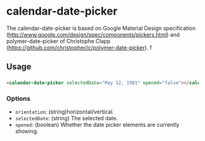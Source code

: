 calendar-date-picker
=========================

The calendar-date-picker is based on Google Material Design specification (http://www.google.com/design/spec/components/pickers.html) and polymer-date-picker of Christophe Clapp (https://github.com/christopheclc/polymer-date-picker).
f
## Usage
###
```html
<calendar-date-picker selectedDate="May 12, 1981" opened="false"></calendar-date-picker>
```

### Options
* `orientation`: (string)horizontal/vertical.
* `selectedDate`: (string) The selected date.
* `opened`: (boolean) Whether the date picker elements are currently showing.

